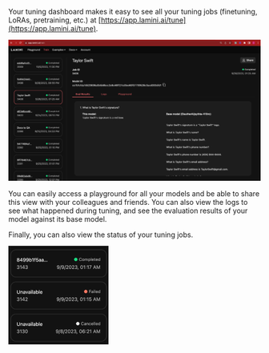 
Your tuning dashboard makes it easy to see all your tuning jobs (finetuning, LoRAs, pretraining, etc.) at [https://app.lamini.ai/tune](https://app.lamini.ai/tune).


![Tuning Dashboard](/assets/dashboard.png)

You can easily access a playground for all your models and be able to share this view with your colleagues and friends. You can also view the logs to see what happened during tuning, and see the evaluation results of your model against its base model.

Finally, you can also view the status of your tuning jobs.

<img src="/assets/training_status.png" alt="Tuning Status" width="200" text-align="center">
